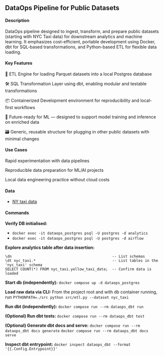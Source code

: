 ## DataOps Pipeline for Public Datasets

#### Description

DataOps pipeline designed to ingest, transform, and prepare public datasets (starting with NYC Taxi data) for 
downstream analytics and machine learning. It emphasizes cost-efficient, portable development using Docker, 
dbt for SQL-based transformations, and Python-based ETL for flexible data loading.

#### Key Features

🔁 ETL Engine for loading Parquet datasets into a local Postgres database

🛠️ SQL Transformation Layer using dbt, enabling modular and testable transformations

📦 Containerized Development environment for reproducibility and local-first workflows

🧠 Future-ready for ML — designed to support model training and inference on enriched data

🗃️ Generic, reusable structure for plugging in other public datasets with minimal changes

#### Use Cases

Rapid experimentation with data pipelines

Reproducible data preparation for ML/AI projects

Local data engineering practice without cloud costs

#### Data
- [NY taxi data](https://www.nyc.gov/site/tlc/about/tlc-trip-record-data.page)

#### Commands

**Verify DB initialised:**
- `docker exec -it dataops_postgres psql -U postgres -d analytics`
- `docker exec -it dataops_postgres psql -U postgres -d airflow`

**Explore analytics table after data insertion:**
```
\dn                                              -- List schemas
\dt nyc_taxi.*                                   -- List tables in the 'nyc_taxi' schema
SELECT COUNT(*) FROM nyc_taxi.yellow_taxi_data;  -- Confirm data is loaded
```

**Start db (independently):**
`docker compose up -d dataops_postgres`

**Load raw data via CLI:**
From the project root and with db container running, run `PYTHONPATH=./src python src/etl.py --dataset nyc_taxi`

**Run dbt (independently):**
`docker compose run --rm dataops_dbt run`

**(Optional) Run dbt tests:**
`docker compose run --rm dataops_dbt test`

**(Optional) Generate dbt docs and serve:**
`docker compose run --rm dataops_dbt docs generate`
`docker compose run --rm dataops_dbt docs serve`

**Inspect dbt entrypoint:**
`docker inspect dataops_dbt --format '{{.Config.Entrypoint}}'`
